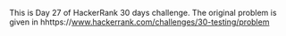 This is Day 27 of HackerRank 30 days challenge. The original problem is given in hhttps://www.hackerrank.com/challenges/30-testing/problem